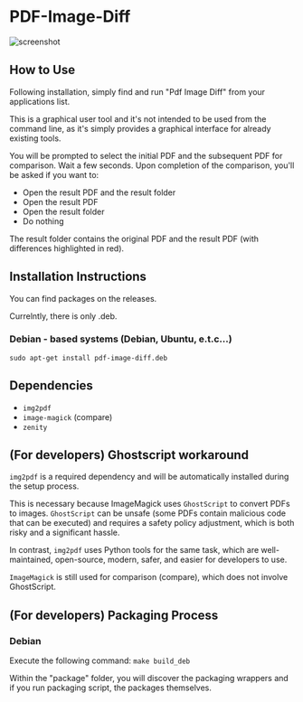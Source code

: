 # PDF-Image-Diff

![screenshot](https://github.com/rept0id/pdf-image-diff/blob/main/doc/screenshots/screenshot.png)

## How to Use

Following installation, simply find and run "Pdf Image Diff" from your applications list.

This is a graphical user tool and it's not intended to be used from the command line, as it's simply provides a graphical interface for already existing tools.

You will be prompted to select the initial PDF and the subsequent PDF for comparison. Wait a few seconds. Upon completion of the comparison, you'll be asked if you want to:
- Open the result PDF and the result folder
- Open the result PDF
- Open the result folder
- Do nothing

The result folder contains the original PDF and the result PDF (with differences highlighted in red).

## Installation Instructions

You can find packages on the releases.

Currelntly, there is only .deb.

### Debian - based systems (Debian, Ubuntu, e.t.c...)

`sudo apt-get install pdf-image-diff.deb`

## Dependencies

- `img2pdf`
- `image-magick` (compare)
- `zenity`

## (For developers) Ghostscript workaround

`img2pdf` is a required dependency and will be automatically installed during the setup process.

This is necessary because ImageMagick uses `GhostScript` to convert PDFs to images. `GhostScript` can be unsafe (some PDFs contain malicious code that can be executed) and requires a safety policy adjustment, which is both risky and a significant hassle.

In contrast, `img2pdf` uses Python tools for the same task, which are well-maintained, open-source, modern, safer, and easier for developers to use.

`ImageMagick` is still used for comparison (compare), which does not involve GhostScript.

## (For developers) Packaging Process

### Debian

Execute the following command:
`make build_deb`

Within the "package" folder, you will discover the packaging wrappers and if you run packaging script, the packages themselves.
